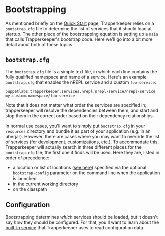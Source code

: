 # Bootstrapping

As mentioned briefly on the [Quick Start](Trapperkeeper-Quick-Start.md) page, Trapperkeeper relies on a `bootstrap.cfg` file to determine the list of services that it should load at startup.  The other piece of the bootstrapping equation is setting up a `main` that calls Trapperkeeper's bootstrap code.  Here we'll go into a bit more detail about both of these topics.

## `bootstrap.cfg`

The `bootstrap.cfg` file is a simple text file, in which each line contains the fully qualified namespace and name of a service.  Here's an example `bootstrap.cfg` that enables the nREPL service and a custom `foo-service`:

```
puppetlabs.trapperkeeper.services.nrepl.nrepl-service/nrepl-service
my.custom.namespace/foo-service
```

Note that it does not matter what order the services are specified in; trapperkeeper will resolve the dependencies between them, and start and stop them in the correct order based on their dependency relationships.

In normal use cases, you'll want to simply put `bootstrap.cfg` in your `resources` directory and bundle it as part of your application (e.g. in an uberjar).  However, there are cases where you may want to override the list of services (for development, customizations, etc.).  To accommodate this, Trapperkeeper will actually search in three different places for the `bootstrap.cfg` file; the first one it finds will be used.  Here they are, listed in order of precedence:

  * a location or list of locations ([see here](Command-Line-Arguments.md#multiple-bootstrap-files)) specified via the optional `--bootstrap-config` parameter on the command line when the application is launched
  * in the current working directory
  * on the classpath

## Configuration

Bootstrapping determines _which_ services should be loaded, but it doesn't say _how_ they should be configured. For that, you'll want to learn about the [built-in service](Built-in-Services.md#configuration-service) that Trapperkeeper uses to read configuration data.
